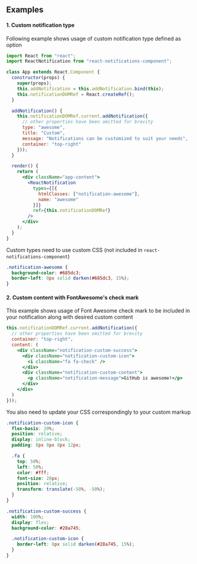 ## Examples

#### 1\. Custom notification type
Following example shows usage of custom notification type defined as option

```jsx
import React from "react";
import ReactNotification from "react-notifications-component";

class App extends React.Component {
  constructor(props) {
    super(props);
    this.addNotification = this.addNotification.bind(this);
    this.notificationDOMRef = React.createRef();
  }

  addNotification() {
    this.notificationDOMRef.current.addNotification({
      // other properties have been omitted for brevity
      type: "awesome",
      title: "Custom",
      message: "Notifications can be customized to suit your needs",
      container: "top-right"
    }));
  }

  render() {
    return (
      <div className="app-content">
        <ReactNotification
          types={[{
            htmlClasses: ["notification-awesome"],
            name: "awesome"
          }]}
          ref={this.notificationDOMRef}
        />
      </div>
    );
  }
}
```

Custom types need to use custom CSS (not included in `react-notifications-component`)

```scss
.notification-awesome {
  background-color: #685dc3;
  border-left: 8px solid darken(#685dc3, 15%);
}
```

#### 2\. Custom content with FontAwesome's check mark
This example shows usage of Font Awesome check mark to be included in your notification along with desired custom content

```jsx
this.notificationDOMRef.current.addNotification({
  // other properties have been omitted for brevity
  container: "top-right",
  content: (
    <div className="notification-custom-success">
      <div className="notification-custom-icon">
        <i className="fa fa-check" />
      </div>
      <div className="notification-custom-content">
        <p className="notification-message">GitHub is awesome!</p>
      </div>
    </div>
  )
}));
```

You also need to update your CSS correspondingly to your custom markup

```scss
.notification-custom-icon {
  flex-basis: 20%;
  position: relative;
  display: inline-block;
  padding: 8px 8px 8px 12px;

  .fa {
    top: 50%;
    left: 50%;
    color: #fff;
    font-size: 28px;
    position: relative;
    transform: translate(-50%, -50%);
  }
}

.notification-custom-success {
  width: 100%;
  display: flex;
  background-color: #28a745;

  .notification-custom-icon {
    border-left: 8px solid darken(#28a745, 15%);
  }
}
```